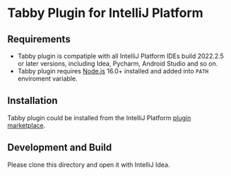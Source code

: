 # Tabby Plugin for IntelliJ Platform

## Requirements
- Tabby plugin is compatiple with all IntelliJ Platform IDEs build 2022.2.5 or later versions, including Idea, Pycharm, Android Studio and so on.
- Tabby plugin requires [Node.js](https://nodejs.org) 16.0+ installed and added into `PATH` enviroment variable.

## Installation
Tabby plugin could be installed from the IntelliJ Platform [plugin marketplace](https://plugins.jetbrains.com/plugin/22379-tabby).

## Development and Build
Please clone this directory and open it with IntelliJ Idea.